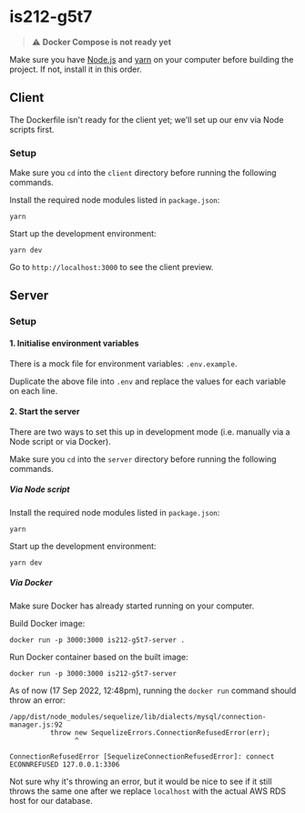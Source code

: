 # is212-g5t7

> :warning: **Docker Compose is not ready yet**

Make sure you have [Node.js](https://nodejs.org/en/) and [yarn](https://yarnpkg.com/getting-started/install) on your computer before building the project. If not, install it in this order.

## Client
The Dockerfile isn't ready for the client yet; we'll set up our env via Node scripts first.
### Setup 
Make sure you `cd` into the `client` directory before running the following commands.

Install the required node modules listed in `package.json`:
```
yarn
```
Start up the development environment:
```
yarn dev
```

Go to `http://localhost:3000` to see the client preview.

## Server
### Setup

#### 1. Initialise environment variables
There is a mock file for environment variables: `.env.example`.

Duplicate the above file into `.env` and replace the values for each variable on each line.

#### 2. Start the server
There are two ways to set this up in development mode (i.e. manually via a Node script or via Docker).

Make sure you `cd` into the `server` directory before running the following commands.

##### Via Node script
Install the required node modules listed in `package.json`:
```
yarn
```
Start up the development environment:
```
yarn dev
```

##### Via Docker
Make sure Docker has already started running on your computer.

Build Docker image:
```
docker run -p 3000:3000 is212-g5t7-server .
```
Run Docker container based on the built image:
```
docker run -p 3000:3000 is212-g5t7-server  
```

As of now (17 Sep 2022, 12:48pm), running the `docker run` command should throw an error:
```
/app/dist/node_modules/sequelize/lib/dialects/mysql/connection-manager.js:92
          throw new SequelizeErrors.ConnectionRefusedError(err);
                ^

ConnectionRefusedError [SequelizeConnectionRefusedError]: connect ECONNREFUSED 127.0.0.1:3306
```

Not sure why it's throwing an error, but it would be nice to see if it still throws the same one after we replace `localhost` with the actual AWS RDS host for our database.